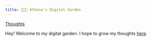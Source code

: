 ```yaml
---
title: 👩🏻‍🌾 Athena's Digital Garden 
---
```


<!-- 
![Education](/tags/education)
![Setup](/tags/setup)
![Human-Potential](/tags/human-potential) -->
[Thoughts](/thoughts)

Hey! Welcome to my digital garden. I hope to grow my thoughts [here](/thoughts).
